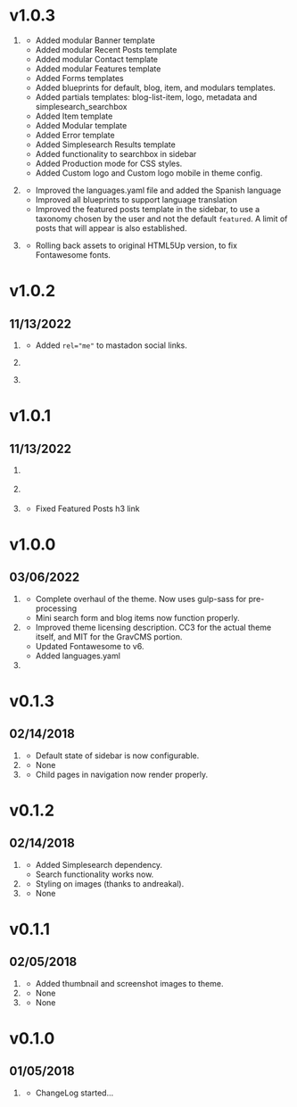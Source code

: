 # v1.0.3

1. [](#new)
   * Added modular Banner template
   * Added modular Recent Posts template
   * Added modular Contact template
   * Added modular Features template
   * Added Forms templates
   * Added blueprints for default, blog, item, and modulars templates.
   * Added partials templates: blog-list-item, logo, metadata and simplesearch_searchbox
   * Added Item template
   * Added Modular template
   * Added Error template
   * Added Simplesearch Results template
   * Added functionality to searchbox in sidebar
   * Added Production mode for CSS styles.
   * Added Custom logo and Custom logo mobile in theme config.

2. [](#improved)
   * Improved the languages.yaml file and added the Spanish language
   * Improved all blueprints to support language translation
   * Improved the featured posts template in the sidebar, to use a taxonomy chosen by the user and not the default `featured`. A limit of posts that will appear is also established.

3. [](#bugfix)
    * Rolling back assets to original HTML5Up version, to fix Fontawesome fonts.
# v1.0.2
##  11/13/2022

1. [](#new)
    * Added `rel="me"` to mastadon social links.

2. [](#improved)

3. [](#bugfix)

# v1.0.1
##  11/13/2022

1. [](#new)

2. [](#improved)

3. [](#bugfix)
    * Fixed Featured Posts h3 link

# v1.0.0
##  03/06/2022

1. [](#new)
    * Complete overhaul of the theme. Now uses gulp-sass for pre-processing
    * Mini search form and blog items now function properly.
2. [](#improved)
    * Improved theme licensing description.  CC3 for the actual theme itself, and MIT for the GravCMS portion.
    * Updated Fontawesome to v6.
    * Added languages.yaml
3. [](#bugfix)

# v0.1.3
##  02/14/2018

1. [](#new)
    * Default state of sidebar is now configurable.
2. [](#improved)
    * None
3. [](#bugfix)
    * Child pages in navigation now render properly.

# v0.1.2
##  02/14/2018

1. [](#new)
    * Added Simplesearch dependency.
    * Search functionality works now.
2. [](#improved)
    * Styling on images (thanks to andreakal).
3. [](#bugfix)
    * None

# v0.1.1
##  02/05/2018

1. [](#new)
    * Added thumbnail and screenshot images to theme.
2. [](#improved)
    * None
3. [](#bugfix)
    * None

# v0.1.0
##  01/05/2018

1. [](#new)
    * ChangeLog started...
